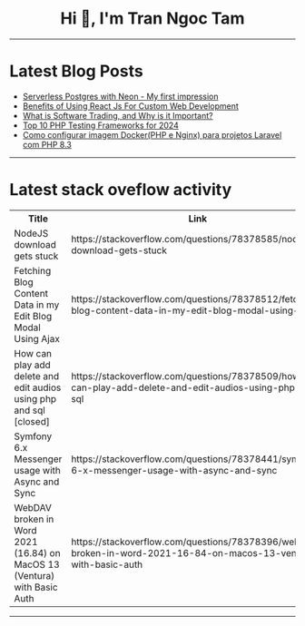 <h1 align="center">Hi 👋, I'm Tran Ngoc Tam</h1>

---

# Latest Blog Posts 
<!-- BLOG-POST-LIST:START -->
- [Serverless Postgres with Neon - My first impression](https://dev.to/aws-heroes/serverless-postgres-with-neon-my-first-impression-1n3p)
- [Benefits of Using React Js For Custom Web Development](https://dev.to/oliviaeve250/benefits-of-using-react-js-for-custom-web-development-25j0)
- [What is Software Trading, and Why is it Important?](https://dev.to/dmytro_kharyna/what-is-software-trading-and-why-is-it-important-3oa1)
- [Top 10 PHP Testing Frameworks for 2024](https://dev.to/lambdatest/top-10-php-testing-frameworks-for-2024-4gee)
- [Como configurar imagem Docker&lpar;PHP e Nginx&rpar; para projetos Laravel com PHP 8.3](https://dev.to/jmarcos16/como-configurar-imagem-dockerphp-e-nginx-para-projetos-laravel-com-php-83-23jn)
<!-- BLOG-POST-LIST:END -->

---

# Latest stack oveflow activity
<table>
  <tr><th>Title</th><th>Link</th></tr>
  <!-- STACKOVERFLOW:START --><tr><td>NodeJS download gets stuck</td><td>https://stackoverflow.com/questions/78378585/nodejs-download-gets-stuck</td></tr><tr><td>Fetching Blog Content Data in my Edit Blog Modal Using Ajax</td><td>https://stackoverflow.com/questions/78378512/fetching-blog-content-data-in-my-edit-blog-modal-using-ajax</td></tr><tr><td>How can play add delete and edit audios using php and sql [closed]</td><td>https://stackoverflow.com/questions/78378509/how-can-play-add-delete-and-edit-audios-using-php-and-sql</td></tr><tr><td>Symfony 6.x Messenger usage with Async and Sync</td><td>https://stackoverflow.com/questions/78378441/symfony-6-x-messenger-usage-with-async-and-sync</td></tr><tr><td>WebDAV broken in Word 2021 &lpar;16.84&rpar; on MacOS 13 &lpar;Ventura&rpar; with Basic Auth</td><td>https://stackoverflow.com/questions/78378396/webdav-broken-in-word-2021-16-84-on-macos-13-ventura-with-basic-auth</td></tr><!-- STACKOVERFLOW:END -->
</table>

---


